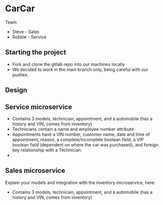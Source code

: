 # CarCar

Team:

* Steve - Sales
* Robbie - Service
  

## Starting the project
 - Fork and clone the gitlab repo into our machines locally
 - We decided to work in the main branch only, being careful with our pushes.

## Design

## Service microservice

  - Contains 3 models, technician, appointment, and a automobile (has a history and VIN, comes from inventory)
  - Technicians contain a name and employee number attribute.
  - Appointments have a VIN number, customer name, date and time of appointment, reason, a complete/incomplete boolean field, a VIP boolean field (dependent on where the car was purchased), and foreign key relationship with a Technician.
  -  


## Sales microservice

Explain your models and integration with the inventory
microservice, here.


 
  - Contains 3 models, technician, appointment, and a automobile (has a history and VIN, comes from inventory)
